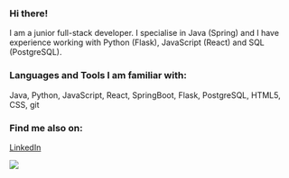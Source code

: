 ### Hi there!

I am a junior full-stack developer. I specialise in Java (Spring) and I have experience working with Python (Flask), JavaScript (React) and SQL (PostgreSQL).

### Languages and Tools I am familiar with:

Java, Python, JavaScript, React, SpringBoot, Flask, PostgreSQL, HTML5, CSS, git

### Find me also on:
[LinkedIn](https://www.linkedin.com/in/zsofia-szabo-gaal/)

![](https://www.codewars.com/users/zsofi82/badges/large)
